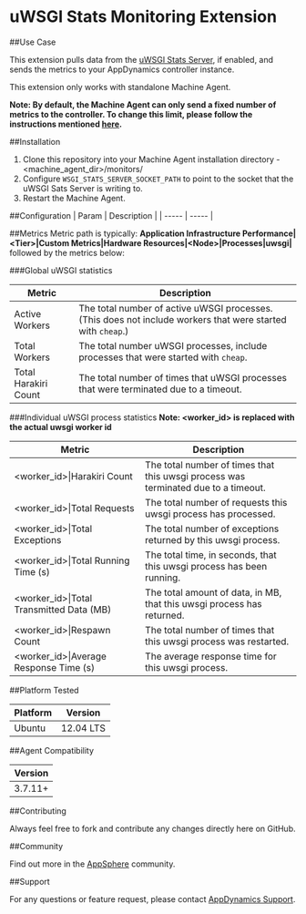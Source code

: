 # uWSGI Stats Monitoring Extension

##Use Case

This extension pulls data from the [uWSGI Stats Server](http://uwsgi-docs.readthedocs.io/en/latest/StatsServer.html), if enabled, and sends the metrics to your AppDynamics controller instance. 

This extension only works with standalone Machine Agent. 

**Note: By default, the Machine Agent can only send a fixed number of metrics to the controller. To change this limit, please follow the instructions mentioned [here](http://docs.appdynamics.com/display/PRO14S/Metrics+Limits).**

##Installation
1. Clone this repository into your Machine Agent installation directory - \<machine_agent_dir\>/monitors/
2. Configure `WSGI_STATS_SERVER_SOCKET_PATH` to point to the socket that the uWSGI Sats Server is writing to.
3. Restart the Machine Agent.

##Configuration
| Param | Description |
| ----- | ----- |


##Metrics
Metric path is typically: **Application Infrastructure Performance|\<Tier\>|Custom Metrics|Hardware Resources|\<Node\>|Processes|uwsgi|** followed by the metrics below:

###Global uWSGI statistics

| Metric | Description |
| ----- | ----- |
| Active Workers | The total number of active uWSGI processes. (This does not include workers that were started with `cheap`.) |
| Total Workers | The total number uWSGI processes, include processes that were started with `cheap`. |
| Total Harakiri Count | The total number of times that uWSGI processes that were terminated due to a timeout. |


###Individual uWSGI process statistics
**Note: \<worker_id\> is replaced with the actual uwsgi worker id**

| Metric | Description |
| ----- | ----- |
| \<worker_id\>&#124;Harakiri Count | The total number of times that this uwsgi process was terminated due to a timeout. |
| \<worker_id\>&#124;Total Requests | The total number of requests this uwsgi process has processed. |
| \<worker_id\>&#124;Total Exceptions | The total number of exceptions returned by this uwsgi process. |
| \<worker_id\>&#124;Total Running Time (s) | The total time, in seconds, that this uwsgi process has been running. |
| \<worker_id\>&#124;Total Transmitted Data (MB) | The total amount of data, in MB, that this uwsgi process has returned. |
| \<worker_id\>&#124;Respawn Count | The total number of times that this uwsgi process was restarted. |
| \<worker_id\>&#124;Average Response Time (s) | The average response time for this uwsgi process. |


##Platform Tested

| Platform | Version |
| ----- | ----- |
| Ubuntu | 12.04 LTS |


##Agent Compatibility

| Version |
| ----- |
| 3.7.11+ |

##Contributing

Always feel free to fork and contribute any changes directly here on GitHub.

##Community

Find out more in the [AppSphere](http://community.appdynamics.com/t5/eXchange-Community-AppDynamics/Network-Monitoring-Extension/idi-p/9497) community.

##Support

For any questions or feature request, please contact [AppDynamics Support](mailto:help@appdynamics.com).

